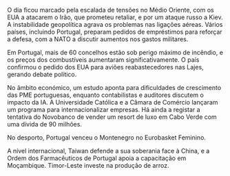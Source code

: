 O dia ficou marcado pela escalada de tensões no Médio Oriente, com os EUA a atacarem o Irão, que prometeu retaliar, e por um ataque russo a Kiev. A instabilidade geopolítica agrava os problemas nas ligações aéreas. Vários países, incluindo Portugal, preparam pedidos de empréstimos para reforçar a defesa, com a NATO a discutir aumentos nos gastos militares.

Em Portugal, mais de 60 concelhos estão sob perigo máximo de incêndio, e os preços dos combustíveis aumentaram significativamente. O país confirmou o pedido dos EUA para aviões reabastecedores nas Lajes, gerando debate político.

No âmbito económico, um estudo aponta para dificuldades de crescimento das PME portuguesas, enquanto contabilistas e auditores discutem o impacto da IA. A Universidade Católica e a Câmara de Comércio lançaram um programa para internacionalizar empresas. Há ainda a registar a tentativa do Novobanco de vender um resort de luxo em Cabo Verde com uma dívida de 90 milhões.

No desporto, Portugal venceu o Montenegro no Eurobasket Feminino.

A nível internacional, Taiwan defende a sua soberania face à China, e a Ordem dos Farmacêuticos de Portugal apoia a capacitação em Moçambique. Timor-Leste investe na produção de arroz.